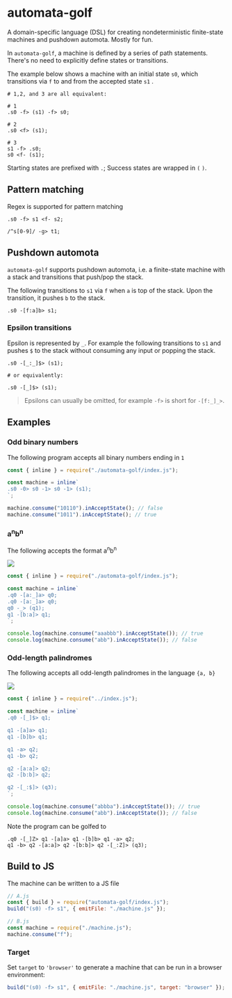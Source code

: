 # automata-golf

A domain-specific language (DSL) for creating nondeterministic finite-state machines and pushdown automota. 
Mostly for fun.

In `automata-golf`, a machine is defined by a series of path statements. 
There's no need to explicitly define states or transitions.

The example below shows a machine with an initial state `s0`, which transitions
via `f` to and from the accepted state `s1` .

```
# 1,2, and 3 are all equivalent:

# 1
.s0 -f> (s1) -f> s0;

# 2
.s0 <f> (s1);

# 3
s1 -f> .s0;
s0 <f- (s1);
```

Starting states are prefixed with `.`; Success states are wrapped in `(` `)`.

## Pattern matching

Regex is supported for pattern matching

```
.s0 -f> s1 <f- s2;

/^s[0-9]/ -g> t1;
```

## Pushdown automota

`automata-golf` supports pushdown automota, i.e. a finite-state machine with
a stack and transitions that push/pop the stack.

The following transitions to `s1` via `f` when `a` is top of the stack. 
Upon the transition, it pushes `b` to the stack.

```
.s0 -[f:a]b> s1;
```

### Epsilon transitions

Epsilon is represented by `_`. For example the following transitions to `s1`
and pushes `$` to the stack without consuming any input or popping the stack.

```
.s0 -[_:_]$> (s1); 

# or equivalently:

.s0 -[_]$> (s1); 
```

> Epsilons can usually be omitted, for example `-f>` is short for `-[f:_]_>`.

## Examples

### Odd binary numbers

The following program accepts all binary numbers ending in `1`

```js
const { inline } = require("./automata-golf/index.js");

const machine = inline`
.s0 -0> s0 -1> s0 -1> (s1);
`;

machine.consume("10110").inAcceptState(); // false
machine.consume("1011").inAcceptState(); // true
```

### a<sup>n</sup>b<sup>n</sup>

The following accepts the format a<sup>n</sup>b<sup>n</sup>

<img src="https://i.postimg.cc/sXqCSJ39/Screenshot-2022-09-27-at-23-40-50.png"/>

```js
const { inline } = require("./automata-golf/index.js");

const machine = inline`
.q0 -[a:_]a> q0;
.q0 -[a:_]a> q0;
q0 -_> (q1);
q1 -[b:a]> q1;
`;

console.log(machine.consume("aaabbb").inAcceptState()); // true
console.log(machine.consume("abb").inAcceptState()); // false
```

### Odd-length palindromes

The following accepts all odd-length palindromes in the language `{a, b}`

<img src="https://i.postimg.cc/NMsmv1Tt/Screenshot-2022-09-27-at-23-59-36.png"/>

```js
const { inline } = require("../index.js");

const machine = inline`
.q0 -[_]$> q1;

q1 -[a]a> q1;
q1 -[b]b> q1;

q1 -a> q2;
q1 -b> q2;

q2 -[a:a]> q2;
q2 -[b:b]> q2;

q2 -[_:$]> (q3);
`;

console.log(machine.consume("abbba").inAcceptState()); // true
console.log(machine.consume("abb").inAcceptState()); // false
```

Note the program can be golfed to 

```
.q0 -[_]Z> q1 -[a]a> q1 -[b]b> q1 -a> q2;
q1 -b> q2 -[a:a]> q2 -[b:b]> q2 -[_:Z]> (q3);
```

## Build to JS

The machine can be written to a JS file

```js
// A.js
const { build } = require("automata-golf/index.js");
build("(s0) -f> s1", { emitFile: "./machine.js" });

// B.js
const machine = require("./machine.js");
machine.consume("f");
```

### Target

Set `target` to `'browser'` to generate a machine that can be run in a browser 
environment:

```js
build("(s0) -f> s1", { emitFile: "./machine.js", target: "browser" });
```
